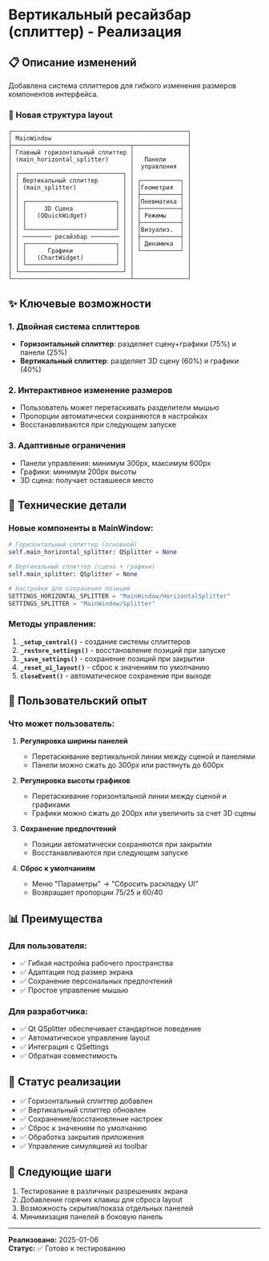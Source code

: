 # Вертикальный ресайзбар (сплиттер) - Реализация

## 📋 Описание изменений

Добавлена система сплиттеров для гибкого изменения размеров компонентов интерфейса.

### 🔧 Новая структура layout

```
┌─────────────────────────────────────────────────┐
│ MainWindow                                      │
├─────────────────────────────────┬───────────────┤
│ Главный горизонтальный сплиттер │               │
│ (main_horizontal_splitter)      │   Панели      │
│                                 │  управления   │
│ ┌─────────────────────────────┐ │               │
│ │ Вертикальный сплиттер       │ │ ┌───────────┐ │
│ │ (main_splitter)             │ │ │Геометрия  │ │
│ │                             │ │ ├───────────┤ │
│ │ ┌─────────────────────────┐ │ │ │Пневматика │ │
│ │ │     3D Сцена            │ │ │ ├───────────┤ │
│ │ │   (QQuickWidget)        │ │ │ │ Режимы    │ │
│ │ │                         │ │ │ ├───────────┤ │
│ │ └─────────────────────────┘ │ │ │Визуализ.  │ │
│ │ ──────── ресайзбар ──────── │ │ ├───────────┤ │
│ │ ┌─────────────────────────┐ │ │ │ Динамика  │ │
│ │ │      Графики            │ │ │ └───────────┘ │
│ │ │   (ChartWidget)         │ │ │               │
│ │ └─────────────────────────┘ │ │               │
│ └─────────────────────────────┘ │               │
└─────────────────────────────────┴───────────────┘
```

## ✨ Ключевые возможности

### 1. **Двойная система сплиттеров**
- **Горизонтальный сплиттер**: разделяет сцену+графики (75%) и панели (25%)
- **Вертикальный сплиттер**: разделяет 3D сцену (60%) и графики (40%)

### 2. **Интерактивное изменение размеров**
- Пользователь может перетаскивать разделители мышью
- Пропорции автоматически сохраняются в настройках
- Восстанавливаются при следующем запуске

### 3. **Адаптивные ограничения**
- Панели управления: минимум 300px, максимум 600px
- Графики: минимум 200px высоты
- 3D сцена: получает оставшееся место

## 🔧 Технические детали

### Новые компоненты в MainWindow:

```python
# Горизонтальный сплиттер (основной)
self.main_horizontal_splitter: QSplitter = None

# Вертикальный сплиттер (сцена + графики)  
self.main_splitter: QSplitter = None

# Настройки для сохранения позиций
SETTINGS_HORIZONTAL_SPLITTER = "MainWindow/HorizontalSplitter"
SETTINGS_SPLITTER = "MainWindow/Splitter"
```

### Методы управления:

1. **`_setup_central()`** - создание системы сплиттеров
2. **`_restore_settings()`** - восстановление позиций при запуске
3. **`_save_settings()`** - сохранение позиций при закрытии
4. **`_reset_ui_layout()`** - сброс к значениям по умолчанию
5. **`closeEvent()`** - автоматическое сохранение при выходе

## 🎯 Пользовательский опыт

### Что может пользователь:

1. **Регулировка ширины панелей**
   - Перетаскивание вертикальной линии между сценой и панелями
   - Панели можно сжать до 300px или растянуть до 600px

2. **Регулировка высоты графиков**  
   - Перетаскивание горизонтальной линии между сценой и графиками
   - Графики можно сжать до 200px или увеличить за счет 3D сцены

3. **Сохранение предпочтений**
   - Позиции автоматически сохраняются при закрытии
   - Восстанавливаются при следующем запуске

4. **Сброс к умолчаниям**
   - Меню "Параметры" → "Сбросить раскладку UI"
   - Возвращает пропорции 75/25 и 60/40

## 📊 Преимущества

### Для пользователя:
- ✅ Гибкая настройка рабочего пространства
- ✅ Адаптация под размер экрана
- ✅ Сохранение персональных предпочтений
- ✅ Простое управление мышью

### Для разработчика:
- ✅ Qt QSplitter обеспечивает стандартное поведение
- ✅ Автоматическое управление layout
- ✅ Интеграция с QSettings
- ✅ Обратная совместимость

## 🚀 Статус реализации

- ✅ Горизонтальный сплиттер добавлен
- ✅ Вертикальный сплиттер обновлен
- ✅ Сохранение/восстановление настроек
- ✅ Сброс к значениям по умолчанию
- ✅ Обработка закрытия приложения
- ✅ Управление симуляцией из toolbar

## 🔄 Следующие шаги

1. Тестирование в различных разрешениях экрана
2. Добавление горячих клавиш для сброса layout
3. Возможность скрытия/показа отдельных панелей
4. Минимизация панелей в боковую панель

---

**Реализовано:** 2025-01-06  
**Статус:** ✅ Готово к тестированию
